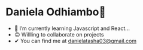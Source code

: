 <h1>Daniela Odhiambo💃</h1>

- 🌱 I’m currently learning Javascript and React...
- 🙃 Willling to collaborate on projects
-  ✔ You can find me at <a href="mailto:danielatasha03@gmail.com">danielatasha03@gmail.com</a>
